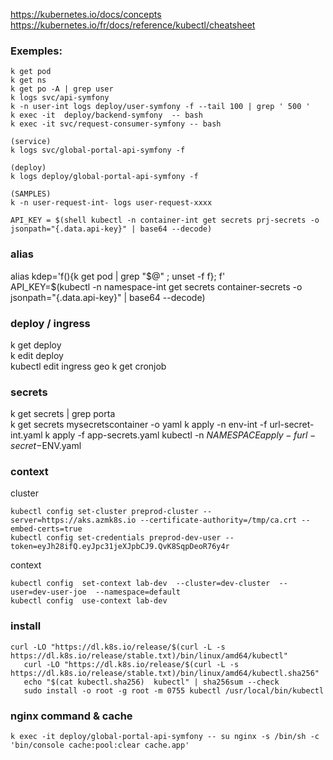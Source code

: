 https://kubernetes.io/docs/concepts  
https://kubernetes.io/fr/docs/reference/kubectl/cheatsheet  
   
### Exemples:

```
k get pod  
k get ns  
k get po -A | grep user
k logs svc/api-symfony     
k -n user-int logs deploy/user-symfony -f --tail 100 | grep ' 500 '  
k exec -it  deploy/backend-symfony  -- bash
k exec -it svc/request-consumer-symfony -- bash  
```

```
(service)  
k logs svc/global-portal-api-symfony -f   

(deploy)  
k logs deploy/global-portal-api-symfony -f   

(SAMPLES)  
k -n user-request-int- logs user-request-xxxx  

API_KEY = $(shell kubectl -n container-int get secrets prj-secrets -o jsonpath="{.data.api-key}" | base64 --decode)
```

### alias

alias kdep='f(){k get pod | grep "$@" ; unset -f f}; f'     
API_KEY=$(kubectl -n namespace-int get secrets container-secrets -o jsonpath="{.data.api-key}" | base64 --decode)  

### deploy / ingress

k get deploy  
k edit deploy <pod-service>  
kubectl edit ingress geo
k get cronjob

### secrets

k get secrets | grep porta  
k get secrets mysecretscontainer -o yaml
k apply -n env-int -f url-secret-int.yaml
k apply -f app-secrets.yaml
kubectl -n $NAMESPACE apply -f url-secret-$ENV.yaml 

### context

cluster
```
kubectl config set-cluster preprod-cluster --server=https://aks.azmk8s.io --certificate-authority=/tmp/ca.crt --embed-certs=true
kubectl config set-credentials preprod-dev-user --token=eyJh28ifQ.eyJpc31jeXJpbCJ9.QvK8SqpDeoR76y4r
```

context
```
kubectl config  set-context lab-dev  --cluster=dev-cluster  --user=dev-user-joe  --namespace=default
kubectl config  use-context lab-dev
```

### install

```
curl -LO "https://dl.k8s.io/release/$(curl -L -s https://dl.k8s.io/release/stable.txt)/bin/linux/amd64/kubectl"
   curl -LO "https://dl.k8s.io/release/$(curl -L -s https://dl.k8s.io/release/stable.txt)/bin/linux/amd64/kubectl.sha256"
   echo "$(cat kubectl.sha256)  kubectl" | sha256sum --check
   sudo install -o root -g root -m 0755 kubectl /usr/local/bin/kubectl
```

### nginx command & cache

``` 
k exec -it deploy/global-portal-api-symfony -- su nginx -s /bin/sh -c 'bin/console cache:pool:clear cache.app' 
```

